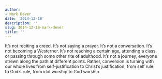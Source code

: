 ```yaml
---
author:
- Mark Dever
date: '2014-12-18'
description: ''
slug: 2014-12-18-mark-dever
title: ''
---
```

It’s not reciting a creed. It’s not saying a prayer. It’s not a conversation. It’s not becoming a Westerner. It’s not reaching a certain age, attending a class, or passing through some other rite of adulthood. It’s not a journey, everyone strewn along the path at different points. Rather, conversion is turning with our whole lives from self-justification to Christ’s justification, from self rule to God’s rule, from idol worship to God worship.



